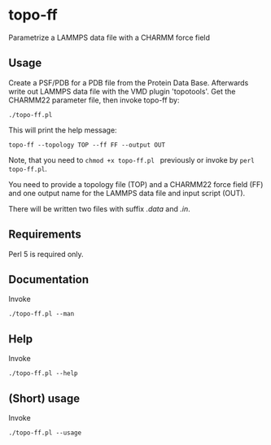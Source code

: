 # topo-ff
Parametrize a LAMMPS data file with a CHARMM force field

## Usage

Create a PSF/PDB for a PDB file from the Protein Data Base.
Afterwards write out LAMMPS data file with the VMD plugin
'topotools'. Get the CHARMM22 parameter file, then invoke
topo-ff by:

```
./topo-ff.pl
```

This will print the help message:
```
topo-ff --topology TOP --ff FF --output OUT
```

Note, that you need to 
```chmod +x topo-ff.pl ```
previously or invoke by
``` perl topo-ff.pl ```.

You need to provide a topology file (TOP) and a
CHARMM22 force field (FF) and one output name for
the LAMMPS data file and input script (OUT).

There will be written two files with suffix *.data*
and *.in*.

## Requirements
Perl 5 is required only.

## Documentation
Invoke
```
./topo-ff.pl --man
```

## Help
Invoke
```
./topo-ff.pl --help
```

## (Short) usage
Invoke
```
./topo-ff.pl --usage
```

